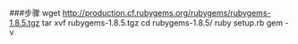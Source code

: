 ###步骤
	wget http://production.cf.rubygems.org/rubygems/rubygems-1.8.5.tgz
	tar xvf rubygems-1.8.5.tgz
	cd rubygems-1.8.5/
	ruby setup.rb
	gem -v

